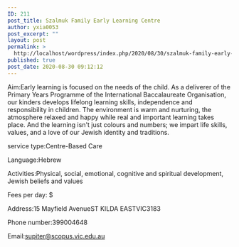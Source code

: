 ```yaml
---
ID: 211
post_title: Szalmuk Family Early Learning Centre
author: yxia0053
post_excerpt: ""
layout: post
permalink: >
  http://localhost/wordpress/index.php/2020/08/30/szalmuk-family-early-learning-centre/
published: true
post_date: 2020-08-30 09:12:12
---
```

Aim:Early learning is focused on the needs of the child. As a deliverer of the Primary Years Programme of the International Baccalaureate Organisation, our kinders develops lifelong learning skills, independence and responsibility in children. The environment is warm and nurturing, the atmosphere relaxed and happy while real and important learning takes place. And the learning isn't just colours and numbers; we impart life skills, values, and a love of our Jewish identity and traditions.

service type:Centre-Based Care

Language:Hebrew

Activities:Physical, social, emotional, cognitive and spiritual development, Jewish beliefs and values

Fees per day: $

Address:15 Mayfield AvenueST KILDA EASTVIC3183

Phone number:399004648

Email:supiter@scopus.vic.edu.au